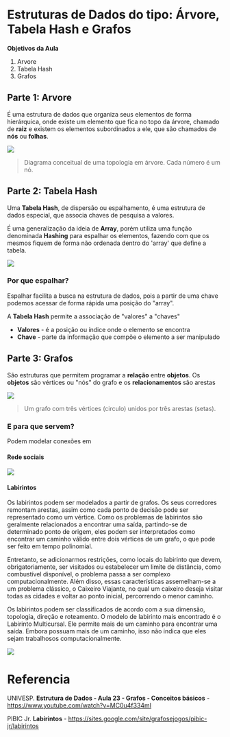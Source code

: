 # Estruturas de Dados do tipo: Árvore, Tabela Hash e Grafos

**Objetivos da Aula**

1. Arvore
2. Tabela Hash
3. Grafos



## Parte 1: Arvore

É uma estrutura de dados que organiza seus elementos de forma hierárquica, onde existe um elemento que fica no topo da árvore, chamado de **raiz** e existem os elementos subordinados a ele, que são chamados de **nós** ou **folhas**.

![](img/20210725170905.png)

> Diagrama conceitual de uma topologia em árvore. Cada número é um nó. 



## Parte 2: Tabela Hash

Uma **Tabela Hash**, de dispersão ou espalhamento, é uma estrutura de dados especial, que associa chaves de pesquisa a valores.

É uma generalização da ideia de **Array**, porém utiliza uma função denominada **Hashing** para espalhar os elementos, fazendo com que os mesmos fiquem de forma não ordenada dentro do 'array' que define a tabela.

![](img/20210725171418.png)

### Por que espalhar?

Espalhar facilita a busca na estrutura de dados, pois a partir de uma chave podemos acessar de forma rápida uma posição do "array".

A **Tabela Hash** permite a associação de "valores" a "chaves"

- **Valores** - é a posição ou índice onde o elemento se encontra
- **Chave** - parte da informação que compõe o elemento a ser manipulado



## Parte 3: Grafos

São estruturas que permitem programar a **relação** entre **objetos**. 
Os **objetos** são vértices ou "nós" do grafo e os **relacionamentos** são arestas

![](img/20210725172751.svg)

> Um grafo com três vértices (circulo) unidos por três arestas (setas).



### E para que servem?

Podem modelar conexões em

#### Rede sociais

![](img/20210725173827.png)

#### Labirintos

Os labirintos podem ser modelados a partir de grafos. Os seus corredores remontam arestas, assim como cada ponto de decisão pode ser representado como um vértice. Como os problemas de labirintos são geralmente relacionados a encontrar uma saída, partindo-se de determinado ponto de origem, eles podem ser interpretados como encontrar um caminho válido entre dois vértices de um grafo, o que pode ser feito em tempo polinomial.

Entretanto, se adicionarmos restrições, como locais do labirinto que devem, obrigatoriamente, ser visitados ou estabelecer um limite de distância, como combustível disponível, o problema passa a ser complexo computacionalmente. Além disso, essas características assemelham-se a um problema clássico, o Caixeiro Viajante, no qual um caixeiro deseja visitar todas as cidades e voltar ao ponto inicial, percorrendo o menor caminho.

Os labirintos podem ser classificados de acordo com a sua dimensão, topologia, direção e roteamento. O modelo de labirinto mais encontrado é o Labirinto Multicursal. Ele permite mais de um caminho para encontrar uma saída. Embora possuam mais de um caminho, isso não indica que eles sejam trabalhosos computacionalmente.

![](img/20212507175714.png)



# Referencia

UNIVESP. **Estrutura de Dados - Aula 23 - Grafos - Conceitos básicos** - https://www.youtube.com/watch?v=MC0u4f334mI

PIBIC Jr. **Labirintos** - https://sites.google.com/site/grafosejogos/pibic-jr/labirintos

